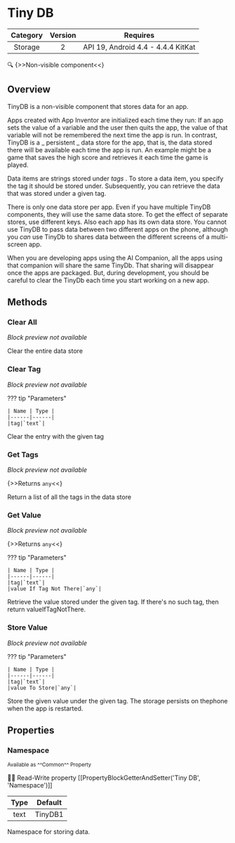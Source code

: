 # Tiny DB

| Category | Version | Requires |
|:--------:|:-------:|:--------:|
|Storage|2|API 19, Android 4.4 - 4.4.4 KitKat|

:mag: {>>Non-visible component<<}

## Overview

TinyDB is a non-visible component that stores data for an app. 

 Apps created with App Inventor are initialized each time they run: If an app sets the value of a variable and the user then quits the app, the value of that variable will not be remembered the next time the app is run. In contrast, TinyDB is a _ persistent _ data store for the app, that is, the data stored there will be available each time the app is run. An example might be a game that saves the high score and retrieves it each time the game is played. <!--<p--> 

 Data items are strings stored under _tags_ . To store a data item, you specify the tag it should be stored under. Subsequently, you can retrieve the data that was stored under a given tag. 

 There is only one data store per app. Even if you have multiple TinyDB components, they will use the same data store. To get the effect of separate stores, use different keys. Also each app has its own data store. You cannot use TinyDB to pass data between two different apps on the phone, although you _can_ use TinyDb to shares data between the different screens of a multi-screen app. 

 

When you are developing apps using the AI Companion, all the apps using that companion will share the same TinyDb. That sharing will disappear once the apps are packaged. But, during development, you should be careful to clear the TinyDb each time you start working on a new app.

## Methods

### Clear All

_Block preview not available_

Clear the entire data store

### Clear Tag

_Block preview not available_

??? tip "Parameters"

    | Name | Type |
    |------|------|
    |tag|`text`|


Clear the entry with the given tag

### Get Tags

_Block preview not available_

{>>Returns `any`<<}

Return a list of all the tags in the data store

### Get Value

_Block preview not available_

{>>Returns `any`<<}

??? tip "Parameters"

    | Name | Type |
    |------|------|
    |tag|`text`|
    |value If Tag Not There|`any`|


Retrieve the value stored under the given tag. If there's no such tag, then return valueIfTagNotThere.

### Store Value

_Block preview not available_

??? tip "Parameters"

    | Name | Type |
    |------|------|
    |tag|`text`|
    |value To Store|`any`|


Store the given value under the given tag. The storage persists on thephone when the app is restarted.

## Properties

### Namespace

<small>Available as ^^Common^^ Property</small>

:eyes::pencil: Read-Write property
[[PropertyBlockGetterAndSetter('Tiny DB', 'Namespace')]]

| Type | Default |
|:----:|:-------:|
|text|TinyDB1|

Namespace for storing data.